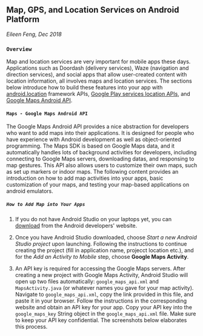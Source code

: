 ## Map, GPS, and Location Services on Android Platform
*Eileen Feng, Dec 2018*

###   `Overview`
Map and location services are very important for mobile apps these days. Applications such as Doordash (delivery services), Waze (navigation and direction services), and social apps that allow user-created content with location information, all involves maps and location services. The sections below introduce how to build these features into your app with [android.location](https://developer.android.com/reference/android/location/package-summary) framework APIs, [Google Play services location APIs](https://developer.android.com/training/location/), and [Google Maps Android API](https://developers.google.com/maps/documentation/android-sdk/intro). 

####   `Maps - Google Maps Android API`
The Google Maps Android API provides a nice abstraction for developers who want to add maps into their applications. It is designed for people who have experience with Android development as well as object-oriented programming. The Maps SDK is based on Google Maps data, and it automatically handles lots of background activities for developers, including connecting to Google Maps servers, downloading datas, and responsing to map gestures. This API also allows users to customize their own maps, such as set up markers or indoor maps. The following content provides an introduction on how to add map activities into your apps, basic customization of your maps, and testing your map-based applications on android emulators. 

##### `How to Add Map into Your Apps`
1. If you do not have Android Studio on your laptops yet, you can [download](https://developer.android.com/studio/) from the Android developers' website. 

2. Once you have Android Studio downloaded, choose *Start a new Android Studio project* upon launching. Following the instructions to continue creating the project (fill in application name, projecct location etc.), and for the *Add an Activity to Mobile* step, choose **Google Maps Activity**. 

3. An API key is required for accessing the Google Maps servers. After creating a new project with Google Maps Activity, Android Studio will open up two files automatically: `google_maps_api.xml` and `MapsActivity.java` (or whatever names you gave for your map activity). Navigate to `google_maps_api.xml`, copy the link provided in this file, and paste it in your browser. Follow the instructions in the corresponding website and obtain an API key for your app. Copy your API key into the `google_maps_key` String object in the `google_maps_api.xml` file. Make sure to keep your API key confidential. The screenshots below elaborates this process. 
